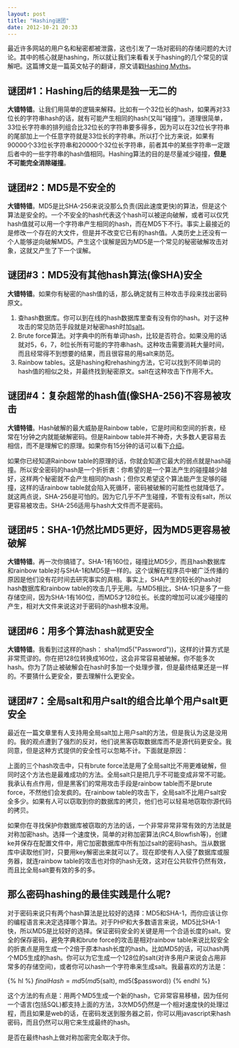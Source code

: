 ```yaml
---
layout: post
title: "Hashing谜团"
date: 2012-10-21 20:33
---
```

最近许多网站的用户名和秘密都被泄露，这也引发了一场对密码的存储问题的大讨论。其中的核心就是hashing，所以就让我们来看看关于hashing的几个常见的误解吧。这篇博文是一篇英文帖子的翻译，原文请戳[Hashing Myths](http://webdevrefinery.com/forums/topic/4850-hashing-myths/page_hl_hashing "Hashing Myths")。

## 谜团#1：Hashing后的结果是独一无二的

**大错特错**。让我们用简单的逻辑来解释。比如有一个32位长的hash，如果再对33位长的字符串hash的话，就有可能产生相同的hash(又叫“碰撞”)。道理很简单，33位长字符串的排列组合比32位长的字符串要多得多，因为可以在32位长字符串的尾部加上一个任意字符就是33位长的字符串。所以打个比方来说，如果有90000个33位长字符串和20000个32位长字符串，前者其中的某些字符串一定跟后者中的一些字符串的hash值相同。Hashing算法的目的是尽量减少碰撞，**但是不可能完全消除碰撞**。

## 谜团#2：MD5是不安全的

**大错特错**。MD5是比SHA-256来说没那么负责(因此速度更快)的算法，但是这个算法是安全的。一个不安全的hash代表这个hash可以被逆向破解，或者可以仅凭hash值就可以用一个字符串产生相同的hash，而在MD5下不行。事实上最接近的是修改一个存在的大文件，但是并不改变它已有的hash值。人类历史上还没有一个人能够逆向破解MD5。产生这个误解是因为MD5是一个常见的秘密破解攻击对象，这就又产生了下一个误解。

## 谜团#3：MD5没有其他hash算法(像SHA)安全

**大错特错**。如果你有秘密的hash值的话，那么确定就有三种攻击手段来找出密码原文。  
1. 查hash数据库。你可以到在线的hash数据库里查有没有你的hash。对于这种攻击的常见防范手段就是对秘密hash时加[salt](http://en.wikipedia.org/wiki/Salt_(cryptography) "salt")。  
2. Brute force算法。对字典中的所有单词hash，比较是否符合。如果没用的话就对5，6，7，8位长所有可能的字符串hash。这种攻击需要消耗大量时间，而且经常得不到想要的结果，而且很容易的用salt来防范。  
3. Rainbow tables。这是hashing和rehashing方法，它可以找到不同单词的hash值的相似之处，并最终找到秘密原文。salt在这种攻击下作用不大。  

## 谜团#4：复杂超常的hash值(像SHA-256)不容易被攻击

**大错特错**。Hash破解的最大威胁是Rainbow table，它是时间和空间的折衷，经常在1分钟之内就能破解密码。但是Rainbow table并不神奇，大多数人更容易去相信，而不是理解它的原理。如果你有15分钟的话可以看下[介绍](http://en.wikipedia.org/wiki/Rainbow_table "rainbow table")。

如果你已经知道Rainbow table的原理的话，你就会知道它最大的弱点就是hash碰撞。所以安全密码的hash是一个折折衷：你希望的是一个算法产生的碰撞越少越好，这样两个秘密就不会产生相同的hash；但你又希望这个算法能产生足够的碰撞，这样的话rainbow table就会陷入死循环，密码被破解的可能性也就降低了。就这两点说，SHA-256是可怕的。因为它几乎不产生碰撞，不管有没有salt，所以更容易被攻击。SHA-256适用与hash大文件而不是密码。

## 谜团#5：SHA-1仍然比MD5更好，因为MD5更容易被破解

**大错特错**。再一次你搞错了。SHA-1有160位，碰撞比MD5少，而且hash数据库和rainbow table对与SHA-1和MD5是一样的。这个误解在程序员中被广泛传播的原因是他们没有花时间去研究事实的真相。事实上，SHA产生的较长的hash对hash数据库和rainbow table的攻击几乎无用。与MD5相比，SHA-1只是多了一些存储空间，因为SHA-1有160位，而MD5才128位长。长度的增加可以减少碰撞的产生，相对大文件来说这对于密码的hash根本没用。

## 谜团#6：用多个算法hash就更安全

**大错特错**。我看到过这样的hash： sha1(md5("Password"))，这样的计算方式是非常荒谬的。你在把128位转换成160位，这会非常容易被破解。你不能多次hash。你为了防止被破解会在hash时多加一个处理步骤，但是最终结果还是一样的。不要猜什么更安全，要去理解什么更安全。

## 谜团#7：全局salt和用户salt的组合比单个用户salt更安全

最近在一篇文章里有人支持用全局salt加上用户salt的方法，但是我认为这是没用的。我的观点遭到了强烈的反对，他们说黑客窃取数据库而不是源代码更安全。我同意，但是这种方式提供的安全性可以忽略不计。下面就是原因：

上面的三个hash攻击中，只有brute force法是用了全局salt比不用更难破解，但同时这个方法也是最难成功的方法。全局salt只是把几乎不可能变成非常不可能。我承认有点作用，但是黑客们的常用攻击手段是rainbow table而不是brute force，不然他们会发疯的。在rainbow table的攻击下，全局salt不比用户salt安全多少。如果有人可以窃取到你的数据库的拷贝，他们也可以轻易地窃取你源代码的拷贝。

如果你在寻找保护你数据库被窃取的方法的话，一个非常非常非常有效的方法就是对称加密hash。选择一个速度快，简单的对称加密算法(RC4,Blowfish等)，创建ke并保存在配置文件中，用它加密数据库中所有加过salt的密码hash。当从数据库中读取他们时，只要用key解密出来就可以了。现在即使有人入侵了数据库或服务器，就连rainbow table的攻击也对你的hash无效，这对在公共软件仍然有效，而且比全局salt要有效的多的多。

## 那么密码hashing的最佳实践是什么呢?

对于密码来说只有两个hash算法是比较好的选择：MD5和SHA-1，而你应该让你的编程语言来决定选择哪个算法。对于PHP和大多数语言来说，MD5比SHA-1快，所以MD5是比较好的选择。保证密码安全的关键是用一个合适长度的salt。安全的保存密码，避免字典和brute force的攻击是相对rainbow table来说比较安全的折衷点是用生成一个2倍于原本hash长度的hash。比如MD5的话，可以hash两个MD5生成的hash。你可以为它生成一个128位的salt(对许多用户来说会占用非常多的存储空间)，或者你可以hash一个字符串来生成salt。我最喜欢的方法是：

{% hl %}
$finalHash = md5(md5($salt), md5($password))
{% endhl %}

这个方法的有点是：用两个MD5生成一个新的hash，它非常容易移植，因为任何一个语言(包括SQL)都支持上面的方法，3次MD5仍然是一个相对速度快的处理过程，而且如果是web的话，在密码发送到服务器之前，你可以用javascript来hash密码，而且仍然可以用它来生成最终的hash。

是否在最终hash上做对称加密完全取决于你。

